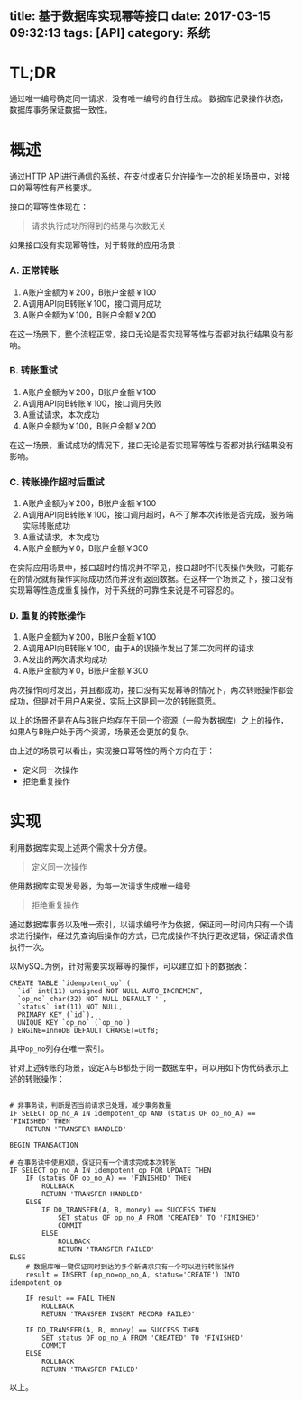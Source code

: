 title: 基于数据库实现幂等接口
date: 2017-03-15 09:32:13
tags: [API]
category: 系统
---

# TL;DR

通过唯一编号确定同一请求，没有唯一编号的自行生成。
数据库记录操作状态，数据库事务保证数据一致性。

# 概述

通过HTTP API进行通信的系统，在支付或者只允许操作一次的相关场景中，对接口的幂等性有严格要求。

接口的幂等性体现在：

> 请求执行成功所得到的结果与次数无关

如果接口没有实现幂等性，对于转账的应用场景：

### A. 正常转账

1. A账户金额为￥200，B账户金额￥100
2. A调用API向B转账￥100，接口调用成功
3. A账户金额为￥100，B账户金额￥200

在这一场景下，整个流程正常，接口无论是否实现幂等性与否都对执行结果没有影响。

### B. 转账重试

1. A账户金额为￥200，B账户金额￥100
2. A调用API向B转账￥100，接口调用失败
3. A重试请求，本次成功
4. A账户金额为￥100，B账户金额￥200

在这一场景，重试成功的情况下，接口无论是否实现幂等性与否都对执行结果没有影响。

### C. 转账操作超时后重试

1. A账户金额为￥200，B账户金额￥100
2. A调用API向B转账￥100，接口调用超时，A不了解本次转账是否完成，服务端实际转账成功
3. A重试请求，本次成功
4. A账户金额为￥0，B账户金额￥300

在实际应用场景中，接口超时的情况并不罕见，接口超时不代表操作失败，可能存在的情况就有操作实际成功然而并没有返回数据。在这样一个场景之下，接口没有实现幂等性造成重复操作，对于系统的可靠性来说是不可容忍的。

### D. 重复的转账操作

1. A账户金额为￥200，B账户金额￥100
2. A调用API向B转账￥100，由于A的误操作发出了第二次同样的请求
3. A发出的两次请求均成功
4. A账户金额为￥0，B账户金额￥300

两次操作同时发出，并且都成功，接口没有实现幂等的情况下，两次转账操作都会成功，但是对于用户A来说，实际上这是同一次的转账意愿。

以上的场景还是在A与B账户均存在于同一个资源（一般为数据库）之上的操作，如果A与B账户处于两个资源，场景还会更加的复杂。

由上述的场景可以看出，实现接口幂等性的两个方向在于：

+ 定义同一次操作
+ 拒绝重复操作

# 实现

利用数据库实现上述两个需求十分方便。

> 定义同一次操作

使用数据库实现发号器，为每一次请求生成唯一编号

> 拒绝重复操作

通过数据库事务以及唯一索引，以请求编号作为依据，保证同一时间内只有一个请求进行操作，经过先查询后操作的方式，已完成操作不执行更改逻辑，保证请求值执行一次。

以MySQL为例，针对需要实现幂等的操作，可以建立如下的数据表：

```
CREATE TABLE `idempotent_op` (
  `id` int(11) unsigned NOT NULL AUTO_INCREMENT,
  `op_no` char(32) NOT NULL DEFAULT '',
  `status` int(11) NOT NULL,
  PRIMARY KEY (`id`),
  UNIQUE KEY `op_no` (`op_no`)
) ENGINE=InnoDB DEFAULT CHARSET=utf8;
```

其中`op_no`列存在唯一索引。

针对上述转账的场景，设定A与B都处于同一数据库中，可以用如下伪代码表示上述的转账操作：

```

# 非事务读，判断是否当前请求已处理，减少事务数量
IF SELECT op_no_A IN idempotent_op AND (status OF op_no_A) == 'FINISHED' THEN
	RETURN 'TRANSFER HANDLED'

BEGIN TRANSACTION

# 在事务读中使用X锁，保证只有一个请求完成本次转账
IF SELECT op_no_A IN idempotent_op FOR UPDATE THEN
	IF (status OF op_no_A) == 'FINISHED' THEN
		ROLLBACK
		RETURN 'TRANSFER HANDLED'
	ELSE
		IF DO_TRANSFER(A, B, money) == SUCCESS THEN
			SET status OF op_no_A FROM 'CREATED' TO 'FINISHED'
			COMMIT
		ELSE
			ROLLBACK
			RETURN 'TRANSFER FAILED'
ELSE
	# 数据库唯一键保证同时到达的多个新请求只有一个可以进行转账操作
	result = INSERT (op_no=op_no_A, status='CREATE') INTO idempotent_op

	IF result == FAIL THEN
		ROLLBACK
		RETURN 'TRANSFER INSERT RECORD FAILED'

	IF DO_TRANSFER(A, B, money) == SUCCESS THEN
		SET status OF op_no_A FROM 'CREATED' TO 'FINISHED'
		COMMIT
	ELSE
		ROLLBACK
		RETURN 'TRANSFER FAILED'
```

以上。

